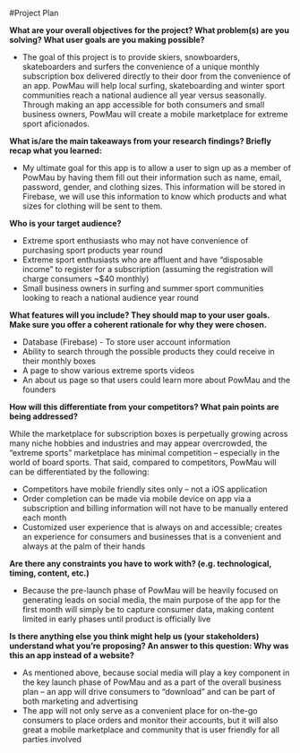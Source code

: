 #Project Plan

**What are your overall objectives for the project? What problem(s) are you solving? What user goals are you making possible?**

*	The goal of this project is to provide skiers, snowboarders, skateboarders and surfers the convenience of a unique monthly subscription box delivered directly to their door from the convenience of an app. PowMau will help local surfing, skateboarding and winter sport communities reach a national audience all year versus seasonally. Through making an app accessible for both consumers and small business owners, PowMau will create a mobile marketplace for extreme sport aficionados.

**What is/are the main takeaways from your research findings? Briefly recap what you learned:**

*	My ultimate goal for this app is to allow a user to sign up as a member of PowMau by having them fill out their information such as name, email, password, gender, and clothing sizes. This information will be stored in Firebase, we will use this information to know which products and what sizes for clothing will be sent to them. 

**Who is your target audience?**

*	Extreme sport enthusiasts who may not have convenience of purchasing sport products year round
*	Extreme sport enthusiasts who are affluent and have “disposable income” to register for a subscription (assuming the registration will charge consumers ~$40 monthly)
*	Small business owners in surfing and summer sport communities looking to reach a national audience year round

**What features will you include? They should map to your user goals. Make sure you offer a coherent rationale for why they were chosen.**

*	Database (Firebase) - To store user account information 
*	Ability to search through the possible products they could receive in their monthly boxes 
*	A page to show various extreme sports videos 
*	An about us page so that users could learn more about PowMau and the founders  

**How will this differentiate from your competitors? What pain points are being addressed?**

While the marketplace for subscription boxes is perpetually growing across many niche hobbies and industries and may appear overcrowded, the “extreme sports” marketplace has minimal competition – especially in the world of board sports. That said, compared to competitors, PowMau will can be differentiated by the following:

*	Competitors have mobile friendly sites only – not a iOS application
*	Order completion can be made via mobile device on app via a subscription and billing information will not have to be manually entered each month
*	Customized user experience that is always on and accessible; creates an experience for consumers and businesses that is a convenient and always at the palm of their hands

**Are there any constraints you have to work with? (e.g. technological, timing, content, etc.)**

*	Because the pre-launch phase of PowMau will be heavily focused on generating leads on social media, the main purpose of the app for the first month will simply be to capture consumer data, making content limited in early phases until product is officially live

**Is there anything else you think might help us (your stakeholders) understand what you’re proposing?
An answer to this question: Why was this an app instead of a website?**

*	As mentioned above, because social media will play a key component in the key launch phase of PowMau  and as a part of the overall business plan – an app will drive consumers to “download” and can be part of both marketing and advertising 
*	The app will not only serve as a convenient place for on-the-go consumers to place orders and monitor their accounts, but it will also great a mobile marketplace and community that is user friendly for all parties involved
